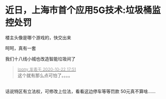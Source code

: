 # 近日，上海市首个应用5G技术:垃圾桶监控处罚


楼主头像是哪个游戏的，快交出来<img src="static/image/smiley/default/lol.gif" smilieid="12" border="0" alt="" /> 

呵呵，真有一套

我们十八线小城也改造智能垃圾间了

<div class="quote"><blockquote><font size="2"><a href="https://www.hostloc.com/forum.php?mod=redirect&amp;goto=findpost&amp;pid=9337082&amp;ptid=757246" target="_blank"><font color="#999999">loony 发表于 2020-10-22 17:51</font></a></font><br />
这个就有那么点可怕了。。。。</blockquote></div><br />
话说特区有立法权，可修改上位法，看看这边停车等等罚款 50元真不算啥……
